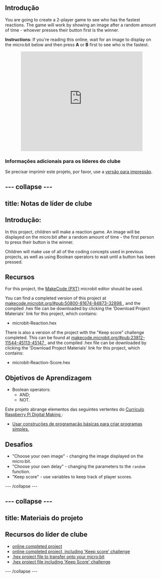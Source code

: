 ## Introdução

You are going to create a 2-player game to see who has the fastest reactions. The game will work by showing an image after a random amount of time - whoever presses their button first is the winner.

**Instructions**: If you're reading this online, wait for an image to display on the micro:bit below and then press **A** or **B** first to see who is the fastest.

<div class="trinket" style="width:400px;margin: 0 auto;">
<div style="position:relative;height:0;padding-bottom:81.97%;overflow:hidden;"><iframe style="position:absolute;top:0;left:0;width:100%;height:100%;" src="https://makecode.microbit.org/---run?id=_RAu6KxHvEXMp" allowfullscreen="allowfullscreen" sandbox="allow-popups allow-scripts allow-same-origin" frameborder="0"></iframe></div>
</div>

### Informações adicionais para os líderes do clube

Se precisar imprimir este projeto, por favor, use a [versão para impressão](https://projects.raspberrypi.org/en/projects/reaction/print).

## \--- collapse \---

## title: Notas de líder de clube

## Introdução:

In this project, children will make a reaction game. An image will be displayed on the micro:bit after a random amount of time - the first person to press their button is the winner.

Children will make use of all of the coding concepts used in previous projects, as well as using Boolean operators to wait until a button has been pressed.

## Recursos

For this project, the [MakeCode (PXT)](http://jumpto.cc/pxt-new) microbit editor should be used.

You can find a completed version of this project at [makecode.microbit.org/#pub:50800-81674-84873-32898 ](https://makecode.microbit.org/#pub:50800-81674-84873-32898), and the compiled .hex file can be downloaded by clicking the 'Download Project Materials' link for this project, which contains:

+ microbit-Reaction.hex

There is also a version of the project with the "Keep score" challenge completed. This can be found at [makecode.microbit.org/#pub:23812-11544-45113-45147 ](https://makecode.microbit.org/#pub:23812-11544-45113-45147), and the compiled .hex file can be downloaded by clicking the 'Download Project Materials' link for this project, which contains:

+ microbit-Reaction-Score.hex

## Objetivos de Aprendizagem

+ Boolean operators: 
    + AND;
    + NOT.

Este projeto abrange elementos das seguintes vertentes do [ Curriculo Raspberry Pi Digital Making ](http://rpf.io/curriculum):

+ [Usar construções de programação básicas para criar programas simples.](https://www.raspberrypi.org/curriculum/programming/creator)

## Desafios

+ "Choose your own image" - changing the image displayed on the micro:bit.
+ "Choose your own delay" - changing the parameters to the `random` function.
+ "Keep score" - use variables to keep track of player scores.

\--- /collapse \---

## \--- collapse \---

## title: Materiais do projeto

## Recursos do líder de clube

+ [online completed project](https://makecode.microbit.org/#pub:50800-81674-84873-32898)
+ [online completed project, including 'Keep score' challenge](https://makecode.microbit.org/#pub:23812-11544-45113-45147)
+ [.hex project file to transfer onto your micro:bit](resources/microbit-Reaction.hex)
+ [.hex project file including 'Keep Score' challenge](resources/microbit-Reaction-Score.hex)

\--- /collapse \---